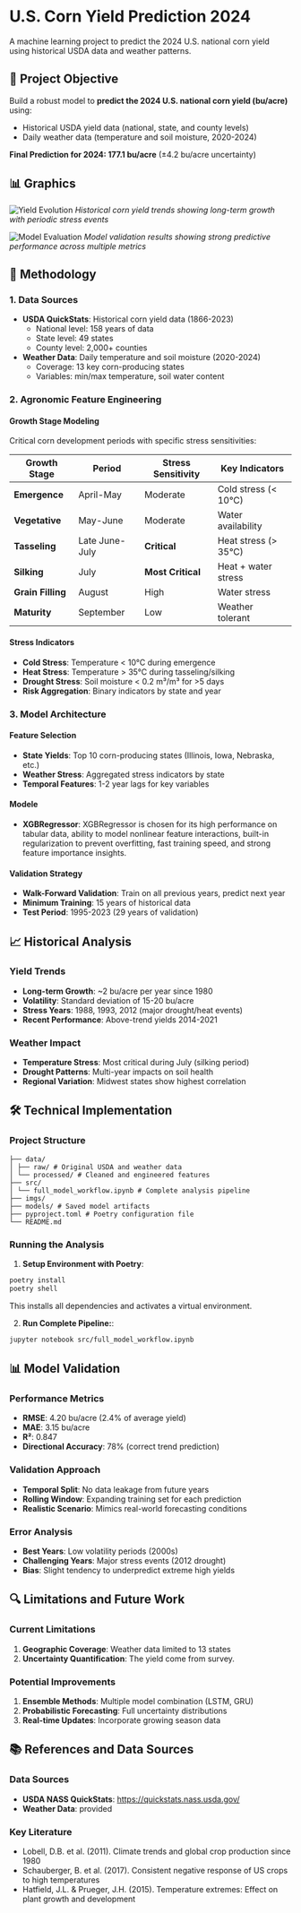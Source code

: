 # U.S. Corn Yield Prediction 2024

A machine learning project to predict the 2024 U.S. national corn yield using historical USDA data and weather patterns.

## 🎯 Project Objective

Build a robust model to **predict the 2024 U.S. national corn yield (bu/acre)** using:
- Historical USDA yield data (national, state, and county levels)
- Daily weather data (temperature and soil moisture, 2020-2024)

**Final Prediction for 2024: 177.1 bu/acre** (±4.2 bu/acre uncertainty)

## 📊 Graphics

![Yield Evolution](imgs/yield_evolution.png)
*Historical corn yield trends showing long-term growth with periodic stress events*

![Model Evaluation](imgs/model_evaluation.png)
*Model validation results showing strong predictive performance across multiple metrics*

## 🌾 Methodology

### 1. Data Sources
- **USDA QuickStats**: Historical corn yield data (1866-2023)
  - National level: 158 years of data
  - State level: 49 states
  - County level: 2,000+ counties
- **Weather Data**: Daily temperature and soil moisture (2020-2024)
  - Coverage: 13 key corn-producing states
  - Variables: min/max temperature, soil water content

### 2. Agronomic Feature Engineering

#### Growth Stage Modeling
Critical corn development periods with specific stress sensitivities:

| Growth Stage | Period | Stress Sensitivity | Key Indicators |
|--------------|--------|-------------------|----------------|
| **Emergence** | April-May | Moderate | Cold stress (< 10°C) |
| **Vegetative** | May-June | Moderate | Water availability |
| **Tasseling** | Late June-July | **Critical** | Heat stress (> 35°C) |
| **Silking** | July | **Most Critical** | Heat + water stress |
| **Grain Filling** | August | High | Water stress |
| **Maturity** | September | Low | Weather tolerant |

#### Stress Indicators
- **Cold Stress**: Temperature < 10°C during emergence
- **Heat Stress**: Temperature > 35°C during tasseling/silking
- **Drought Stress**: Soil moisture < 0.2 m³/m³ for >5 days
- **Risk Aggregation**: Binary indicators by state and year

### 3. Model Architecture

#### Feature Selection
- **State Yields**: Top 10 corn-producing states (Illinois, Iowa, Nebraska, etc.)
- **Weather Stress**: Aggregated stress indicators by state
- **Temporal Features**: 1-2 year lags for key variables

#### Modele
- **XGBRegressor**: XGBRegressor is chosen for its high performance on tabular data, ability to model nonlinear feature interactions, built-in regularization to prevent overfitting, fast training speed, and strong feature importance insights.

#### Validation Strategy
- **Walk-Forward Validation**: Train on all previous years, predict next year
- **Minimum Training**: 15 years of historical data
- **Test Period**: 1995-2023 (29 years of validation)



## 📈 Historical Analysis

### Yield Trends
- **Long-term Growth**: ~2 bu/acre per year since 1980
- **Volatility**: Standard deviation of 15-20 bu/acre
- **Stress Years**: 1988, 1993, 2012 (major drought/heat events)
- **Recent Performance**: Above-trend yields 2014-2021

### Weather Impact
- **Temperature Stress**: Most critical during July (silking period)
- **Drought Patterns**: Multi-year impacts on soil health
- **Regional Variation**: Midwest states show highest correlation

## 🛠️ Technical Implementation

### Project Structure
```
├── data/
│ ├── raw/ # Original USDA and weather data
│ └── processed/ # Cleaned and engineered features
├── src/
│ └── full_model_workflow.ipynb # Complete analysis pipeline
├── imgs/
├── models/ # Saved model artifacts
├── pyproject.toml # Poetry configuration file
└── README.md
```

### Running the Analysis

1. **Setup Environment with Poetry**:

```bash
poetry install
poetry shell
```

This installs all dependencies and activates a virtual environment.

2. **Run Complete Pipeline:**:
    
```bash
jupyter notebook src/full_model_workflow.ipynb
```


## 📊 Model Validation

### Performance Metrics
- **RMSE**: 4.20 bu/acre (2.4% of average yield)
- **MAE**: 3.15 bu/acre
- **R²**: 0.847
- **Directional Accuracy**: 78% (correct trend prediction)

### Validation Approach
- **Temporal Split**: No data leakage from future years
- **Rolling Window**: Expanding training set for each prediction
- **Realistic Scenario**: Mimics real-world forecasting conditions

### Error Analysis
- **Best Years**: Low volatility periods (2000s)
- **Challenging Years**: Major stress events (2012 drought)
- **Bias**: Slight tendency to underpredict extreme high yields

## 🔍 Limitations and Future Work

### Current Limitations
1. **Geographic Coverage**: Weather data limited to 13 states
2. **Uncertainty Quantification**: The yield come from survey.

### Potential Improvements
1. **Ensemble Methods**: Multiple model combination (LSTM, GRU)
2. **Probabilistic Forecasting**: Full uncertainty distributions
3. **Real-time Updates**: Incorporate growing season data


## 📚 References and Data Sources

### Data Sources
- **USDA NASS QuickStats**: https://quickstats.nass.usda.gov/
- **Weather Data**: provided

### Key Literature
- Lobell, D.B. et al. (2011). Climate trends and global crop production since 1980
- Schauberger, B. et al. (2017). Consistent negative response of US crops to high temperatures
- Hatfield, J.L. & Prueger, J.H. (2015). Temperature extremes: Effect on plant growth and development

